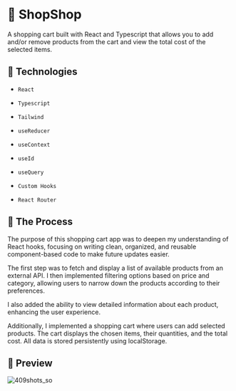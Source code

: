 # 🛒 ShopShop

A shopping cart built with React and Typescript that allows you to add and/or remove products from the cart and view the total cost of the selected items.

## 📝 Technologies

- `React`
- `Typescript`
- `Tailwind`
- `useReducer`
- `useContext`

- `useId`
- `useQuery`
- `Custom Hooks`
- `React Router`

## 🧠 The Process

The purpose of this shopping cart app was to deepen my understanding of React hooks, focusing on writing clean, organized, and reusable component-based code to make future updates easier.

The first step was to fetch and display a list of available products from an external API. I then implemented filtering options based on price and category, allowing users to narrow down the products according to their preferences.

I also added the ability to view detailed information about each product, enhancing the user experience.

Additionally, I implemented a shopping cart where users can add selected products. The cart displays the chosen items, their quantities, and the total cost. All data is stored persistently using localStorage.


## 🌆 Preview

![409shots_so](https://github.com/user-attachments/assets/f0c15511-0d18-41f2-b835-ccf55545a35e)
